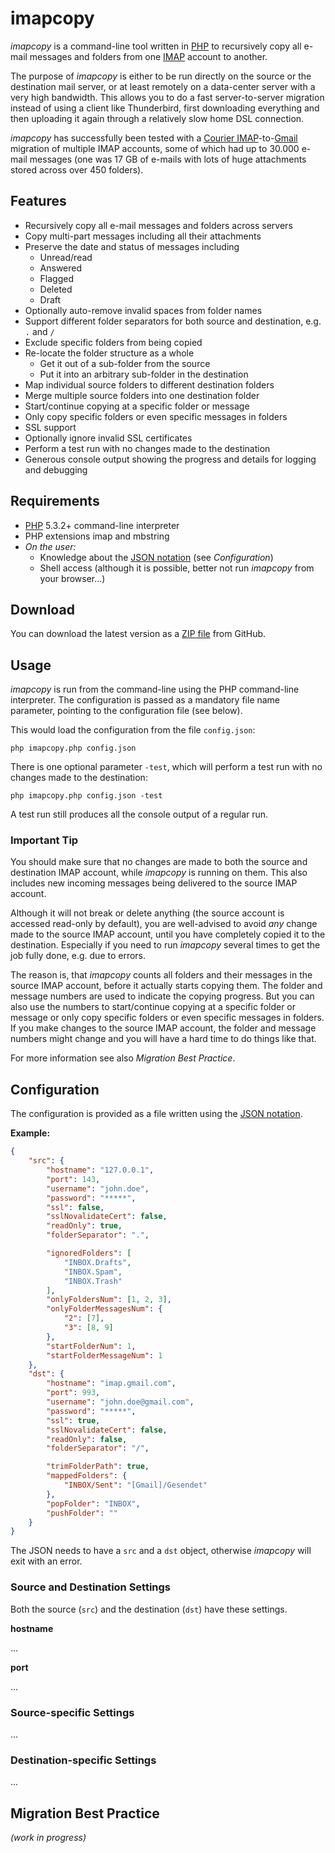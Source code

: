 # imapcopy

*imapcopy* is a command-line tool written in [PHP](http://php.net/) to
recursively copy all e-mail messages and folders from one
[IMAP](http://en.wikipedia.org/wiki/Internet_Message_Access_Protocol) account to
another.

The purpose of *imapcopy* is either to be run directly on the source or the
destination mail server, or at least remotely on a data-center server with a
very high bandwidth. This allows you to do a fast server-to-server migration
instead of using a client like Thunderbird, first downloading everything and
then uploading it again through a relatively slow home DSL connection.

*imapcopy* has successfully been tested with a
[Courier IMAP](http://www.courier-mta.org/imap/)-to-[Gmail](https://mail.google.com/)
migration of multiple IMAP accounts, some of which had up to 30.000 e-mail
messages (one was 17 GB of e-mails with lots of huge attachments stored across
over 450 folders).

## Features

* Recursively copy all e-mail messages and folders across servers
* Copy multi-part messages including all their attachments
* Preserve the date and status of messages including
  * Unread/read
  * Answered
  * Flagged
  * Deleted
  * Draft
* Optionally auto-remove invalid spaces from folder names
* Support different folder separators for both source and destination, e.g. `.`
and `/`
* Exclude specific folders from being copied
* Re-locate the folder structure as a whole
  * Get it out of a sub-folder from the source
  * Put it into an arbitrary sub-folder in the destination
* Map individual source folders to different destination folders
* Merge multiple source folders into one destination folder
* Start/continue copying at a specific folder or message
* Only copy specific folders or even specific messages in folders
* SSL support
* Optionally ignore invalid SSL certificates
* Perform a test run with no changes made to the destination
* Generous console output showing the progress and details for logging and
debugging

## Requirements

* [PHP](http://php.net/) 5.3.2+ command-line interpreter
* PHP extensions imap and mbstring
* *On the user:*
  * Knowledge about the
[JSON notation](http://en.wikipedia.org/wiki/JSON) (see *Configuration*)
  * Shell access (although it is possible, better not run *imapcopy* from your
browser...)

## Download

You can download the latest version as a [ZIP
file](https://github.com/wrzlbrmft/imapcopy/archive/master.zip) from GitHub.

## Usage

*imapcopy* is run from the command-line using the PHP command-line interpreter.
The configuration is passed as a mandatory file name parameter, pointing to the
configuration file (see below).

This would load the configuration from the file `config.json`:

```
php imapcopy.php config.json
```

There is one optional parameter `-test`, which will perform a test run with no
changes made to the destination:

```
php imapcopy.php config.json -test
```

A test run still produces all the console output of a regular run.

### Important Tip

You should make sure that no changes are made to both the source and destination
IMAP account, while *imapcopy* is running on them. This also includes new
incoming messages being delivered to the source IMAP account.

Although it will not break or delete anything (the source account is accessed
read-only by default), you are well-advised to avoid *any* change made to the
source IMAP account, until you have completely copied it to the destination.
Especially if you need to run *imapcopy* several times to get the job fully
done, e.g. due to errors.

The reason is, that *imapcopy* counts all folders and their messages in the
source IMAP account, before it actually starts copying them. The folder and
message numbers are used to indicate the copying progress.
But you can also use the numbers to start/continue copying at a specific folder
or message or only copy specific folders or even specific messages in folders.
If you make changes to the source IMAP account, the folder and message numbers
might change and you will have a hard time to do things like that.

For more information see also *Migration Best Practice*.

## Configuration

The configuration is provided as a file written using the
[JSON notation](http://en.wikipedia.org/wiki/JSON).

**Example:**

```json
{
	"src": {
		"hostname": "127.0.0.1",
		"port": 143,
		"username": "john.doe",
		"password": "*****",
		"ssl": false,
		"sslNovalidateCert": false,
		"readOnly": true,
		"folderSeparator": ".",

		"ignoredFolders": [
			"INBOX.Drafts",
			"INBOX.Spam",
			"INBOX.Trash"
		],
		"onlyFoldersNum": [1, 2, 3],
		"onlyFolderMessagesNum": {
			"2": [7],
			"3": [8, 9]
		},
		"startFolderNum": 1,
		"startFolderMessageNum": 1
	},
	"dst": {
		"hostname": "imap.gmail.com",
		"port": 993,
		"username": "john.doe@gmail.com",
		"password": "*****",
		"ssl": true,
		"sslNovalidateCert": false,
		"readOnly": false,
		"folderSeparator": "/",

		"trimFolderPath": true,
		"mappedFolders": {
			"INBOX/Sent": "[Gmail]/Gesendet"
		},
		"popFolder": "INBOX",
		"pushFolder": ""
	}
}
```

The JSON needs to have a `src` and a `dst` object, otherwise *imapcopy* will
exit with an error.

### Source and Destination Settings

Both the source (`src`) and the destination (`dst`) have these settings.

**hostname**

...

**port**

...


### Source-specific Settings

...

### Destination-specific Settings

...

## Migration Best Practice

*(work in progress)*
